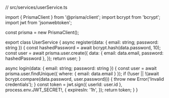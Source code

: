 // src/services/userService.ts

import { PrismaClient } from '@prisma/client';
import bcrypt from 'bcrypt';
import jwt from 'jsonwebtoken';

const prisma = new PrismaClient();

export class UserService {
async register(data: { email: string; password: string }) {
const hashedPassword = await bcrypt.hash(data.password, 10);
const user = await prisma.user.create({
data: { email: data.email, password: hashedPassword },
});
return user;
}

async login(data: { email: string; password: string }) {
const user = await prisma.user.findUnique({ where: { email: data.email } });
if (!user || !(await bcrypt.compare(data.password, user.password))) {
throw new Error('Invalid credentials');
}
const token = jwt.sign({ userId: user.id }, process.env.JWT_SECRET!, {
expiresIn: '1h',
});
return token;
}
}
